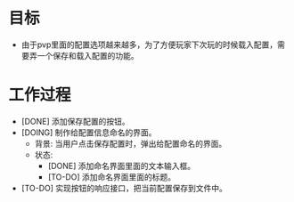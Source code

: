 # 目标
- 由于pvp里面的配置选项越来越多，为了方便玩家下次玩的时候载入配置，需要弄一个保存和载入配置的功能。

# 工作过程
- [DONE] 添加保存配置的按钮。
- [DOING] 制作给配置信息命名的界面。
	- 背景: 当用户点击保存配置时，弹出给配置命名的界面。
	- 状态:
		- [DONE] 添加命名界面里面的文本输入框。
		- [TO-DO] 添加命名界面里面的标题。
- [TO-DO] 实现按钮的响应接口，把当前配置保存到文件中。